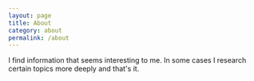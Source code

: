 ```yaml
---
layout: page
title: About
category: about
permalink: /about
---
```


I find information that seems interesting to me. In some cases I research certain topics more deeply and that's it.